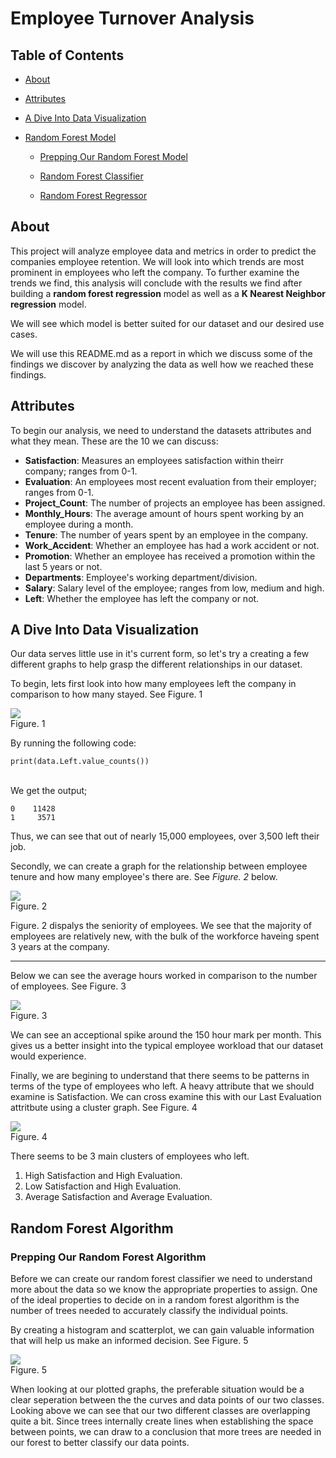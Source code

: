 # Employee Turnover Analysis

## Table of Contents
- [About](#about)

- [Attributes](#attributes)

- [A Dive Into Data Visualization](#a-dive-into-data-visualization)

- [Random Forest Model](#random-forest-model)

    - [Prepping Our Random Forest Model](#prepping-our-random-forest-model)
    
    - [Random Forest Classifier](#random-forest-classifier)

    - [Random Forest Regressor](#random-forest-regressor)




## About
This project will analyze employee data and metrics in order to predict the companies employee retention. We will look into which trends are most prominent in employees who left the company. To further examine the trends we find, this analysis will conclude with the results we find after building a **random forest regression** model as well as a **K Nearest Neighbor regression** model.

We will see which model is better suited for our dataset and our desired use cases.

We will use this README.md as a report in which we discuss some of the findings we discover by analyzing the data as well how we reached these findings.


## Attributes

To begin our analysis, we need to understand the datasets attributes and what they mean. These are the 10 we can discuss:

* **Satisfaction**: Measures an employees satisfaction within theirr company; ranges from 0-1.
* **Evaluation**: An employees most recent evaluation from their employer; ranges from 0-1.
* **Project_Count**: The number of projects an employee has been assigned.
* **Monthly_Hours**: The average amount of hours spent working by an employee during a month.
* **Tenure**: The number of years spent by an employee in the company.
* **Work_Accident**: Whether an employee has had a work accident or not.
* **Promotion**: Whether an employee has received a promotion within the last 5 years or not.
* **Departments**: Employee's working department/division.
* **Salary**: Salary level of the employee; ranges from low, medium and high.
* **Left**: Whether the employee has left the company or not.

## A Dive Into Data Visualization

Our data serves little use in it's current form, so let's try a creating a few different graphs to help grasp the different relationships in our dataset.

To begin, lets first look into how many employees left the company in comparison to how many stayed. See Figure. 1

![](Graphs/Figure_1.png)<br>
Figure. 1

By running the following code: 

    print(data.Left.value_counts())
<br>
We get the output;

    0    11428
    1     3571

Thus, we can see that out of nearly 15,000 employees, over 3,500 left their job.

Secondly, we can create a graph for the relationship between employee tenure and how many employee's there are. See *Figure. 2* below.

![](Graphs/Figure_2.png)<br>
Figure. 2

Figure. 2 dispalys the seniority of employees. We see that the majority of employees are relatively new, with the bulk of the workforce haveing spent 3 years at the company.

***

Below we can see the average hours worked in comparison to the number of employees. See Figure. 3

![](Graphs/Figure_3.png)<br>
Figure. 3

We can see an acceptional spike around the 150 hour mark per month. This gives us a better insight into the typical employee workload that our dataset would experience.

Finally, we are begining to understand that there seems to be patterns in terms of the type of employees who left. A heavy attribute that we should examine is Satisfaction. We can cross examine this with our Last Evaluation attritbute using a cluster graph. See Figure. 4

![](Graphs/Figure_4.png)<br>
Figure. 4

There seems to be 3 main clusters of employees who left.

1. High Satisfaction and High Evaluation.
2. Low Satisfaction and High Evaluation.
3. Average Satisfaction and Average Evaluation.



## Random Forest Algorithm
### Prepping Our Random Forest Algorithm

Before we can create our random forest classifier we need to understand more about the data so we know the appropriate properties to assign. One of the ideal properties to decide on in a random forest algorithm is the number of trees needed to accurately classify the individual points.

By creating a histogram and scatterplot, we can gain valuable information that will help us make an informed decision. See 
Figure. 5

![](Graphs/Figure_5.png)<br>
Figure. 5

When looking at our plotted graphs, the preferable situation would be a clear seperation between the the curves and data points of our two classes. Looking above we can see that our two different classes are overlapping quite a bit. Since trees internally create lines when establishing the space between points, we can draw to a conclusion that more trees are needed in our forest to better classify our data points. 
